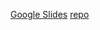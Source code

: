 [Google Slides](https://docs.google.com/presentation/d/1sDwzmbSxrI2K5oxmeRsqLV2UnJjOAjE65Q2gKtVTRB4/edit?usp=sharing)
[repo](https://github.com/ryoppippi/sveltekit-hono-rpc)
